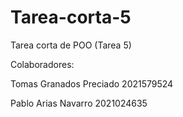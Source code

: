 # Tarea-corta-5
Tarea corta de POO (Tarea 5)

Colaboradores:

Tomas Granados Preciado 2021579524 

Pablo Arias Navarro 2021024635
